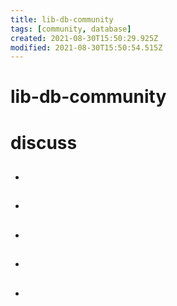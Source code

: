 ```yaml
---
title: lib-db-community
tags: [community, database]
created: 2021-08-30T15:50:29.925Z
modified: 2021-08-30T15:50:54.515Z
---
```


# lib-db-community

# discuss

- ## 

- ## 

- ## 

- ## 

- ## 
